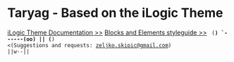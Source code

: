 # Taryag - Based on the iLogic Theme

[iLogic Theme Documentation >>](https://theme.ilogic-dev.net/knowledge-base/)
[Blocks and Elements styleguide >>](https://taryag.ilogic-dev.net/styleguide/)
<code>
        (__)
`\------(oo)
  ||    (__) <(Suggestions and requests: zeljko.skipic@gmail.com)
  ||w--||
</code>